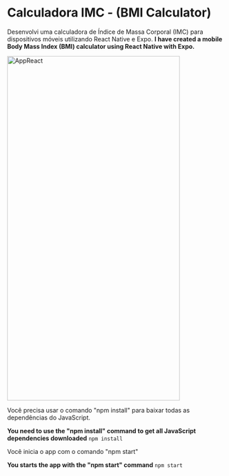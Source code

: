 # Calculadora IMC - (BMI Calculator)
Desenvolvi uma calculadora de Índice de Massa Corporal (IMC) para dispositivos móveis utilizando React Native e Expo.
**I have created a mobile Body Mass Index (BMI) calculator using React Native with Expo.**

<img src="https://github.com/Arthur-byte-code/ReactNative-bmiCalculator-/assets/152222113/894f89ac-a610-4813-9ba8-83a8bc118b09" alt="AppReact" width="400" height="800">

Você precisa usar o comando "npm install" para baixar todas as dependências do JavaScript.


**You need to use the "npm install" command to get all JavaScript dependencies downloaded** 
```npm install```


Você inicia o app com o comando "npm start"


**You starts the app with the "npm start" command**
```npm start```
